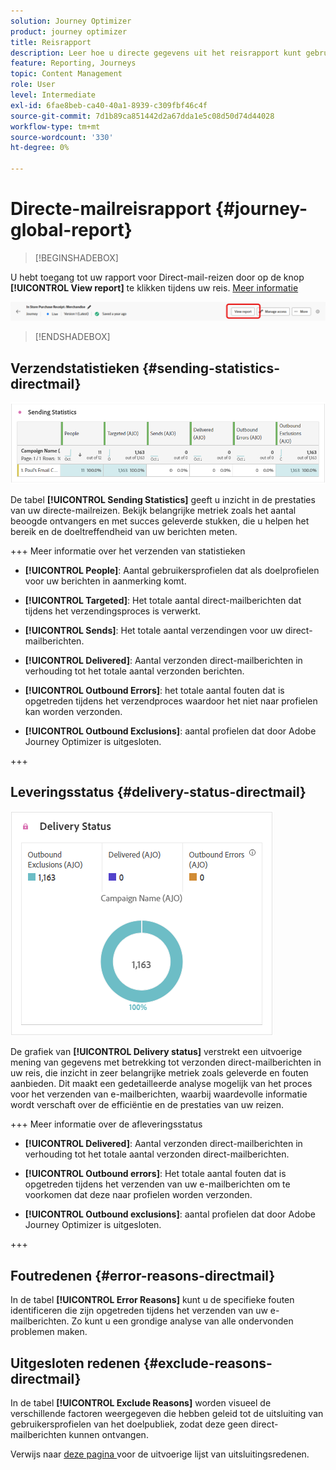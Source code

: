 ```yaml
---
solution: Journey Optimizer
product: journey optimizer
title: Reisrapport
description: Leer hoe u directe gegevens uit het reisrapport kunt gebruiken
feature: Reporting, Journeys
topic: Content Management
role: User
level: Intermediate
exl-id: 6fae8beb-ca40-40a1-8939-c309fbf46c4f
source-git-commit: 7d1b89ca851442d2a67dda1e5c08d50d74d44028
workflow-type: tm+mt
source-wordcount: '330'
ht-degree: 0%

---
```


# Directe-mailreisrapport {#journey-global-report}

>[!BEGINSHADEBOX]

U hebt toegang tot uw rapport voor Direct-mail-reizen door op de knop **[!UICONTROL View report]** te klikken tijdens uw reis. [Meer informatie](report-gs-cja.md)

![](assets/report-access-jo.png)

>[!ENDSHADEBOX]

## Verzendstatistieken {#sending-statistics-directmail}

![](assets/cja-direct-sending-stat.png)

De tabel **[!UICONTROL Sending Statistics]** geeft u inzicht in de prestaties van uw directe-mailreizen. Bekijk belangrijke metriek zoals het aantal beoogde ontvangers en met succes geleverde stukken, die u helpen het bereik en de doeltreffendheid van uw berichten meten.

+++ Meer informatie over het verzenden van statistieken

* **[!UICONTROL People]**: Aantal gebruikersprofielen dat als doelprofielen voor uw berichten in aanmerking komt.

* **[!UICONTROL Targeted]**: Het totale aantal direct-mailberichten dat tijdens het verzendingsproces is verwerkt.

* **[!UICONTROL Sends]**: Het totale aantal verzendingen voor uw direct-mailberichten.

* **[!UICONTROL Delivered]**: Aantal verzonden direct-mailberichten in verhouding tot het totale aantal verzonden berichten.

* **[!UICONTROL Outbound Errors]**: het totale aantal fouten dat is opgetreden tijdens het verzendproces waardoor het niet naar profielen kan worden verzonden.

* **[!UICONTROL Outbound Exclusions]**: aantal profielen dat door Adobe Journey Optimizer is uitgesloten.

+++

## Leveringsstatus {#delivery-status-directmail}

![](assets/cja-direct-delivery-status.png)

De grafiek van **[!UICONTROL Delivery status]** verstrekt een uitvoerige mening van gegevens met betrekking tot verzonden direct-mailberichten in uw reis, die inzicht in zeer belangrijke metriek zoals geleverde en fouten aanbieden. Dit maakt een gedetailleerde analyse mogelijk van het proces voor het verzenden van e-mailberichten, waarbij waardevolle informatie wordt verschaft over de efficiëntie en de prestaties van uw reizen.

+++ Meer informatie over de afleveringsstatus

* **[!UICONTROL Delivered]**: Aantal verzonden direct-mailberichten in verhouding tot het totale aantal verzonden direct-mailberichten.

* **[!UICONTROL Outbound errors]**: Het totale aantal fouten dat is opgetreden tijdens het verzenden van uw e-mailberichten om te voorkomen dat deze naar profielen worden verzonden.

* **[!UICONTROL Outbound exclusions]**: aantal profielen dat door Adobe Journey Optimizer is uitgesloten.

+++

## Foutredenen {#error-reasons-directmail}

In de tabel **[!UICONTROL Error Reasons]** kunt u de specifieke fouten identificeren die zijn opgetreden tijdens het verzenden van uw e-mailberichten. Zo kunt u een grondige analyse van alle ondervonden problemen maken.

## Uitgesloten redenen {#exclude-reasons-directmail}

[](assets/cja-direct-excluded.png)

In de tabel **[!UICONTROL Exclude Reasons]** worden visueel de verschillende factoren weergegeven die hebben geleid tot de uitsluiting van gebruikersprofielen van het doelpubliek, zodat deze geen direct-mailberichten kunnen ontvangen.

Verwijs naar [ deze pagina ](exclusion-list.md) voor de uitvoerige lijst van uitsluitingsredenen.
